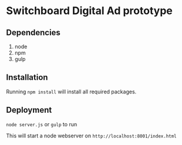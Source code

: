 # Switchboard Digital Ad prototype

## Dependencies
1. node
2. npm
3. gulp

## Installation
Running ```npm install``` will install all required packages.

## Deployment
```node server.js``` or ```gulp``` to run

This will start a node webserver on ```http://localhost:8001/index.html```

